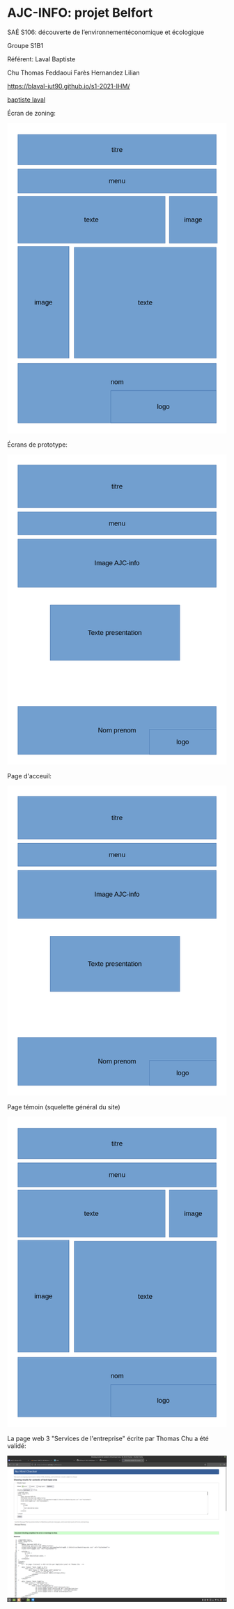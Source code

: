# AJC-INFO: projet Belfort

SAÉ S106: découverte de l’environnementéconomique et écologique

Groupe S1B1

Référent: Laval Baptiste

Chu Thomas
Feddaoui Farès
Hernandez Lilian

https://blaval-iut90.github.io/s1-2021-IHM/

[baptiste laval](mailto:blaval@edu.univ-fcomte.fr?subject=SAE_1_06)

Écran de zoning:

![écran de zoning](ecran_zoning_sae06.png)

Écrans de prototype:

![écran prototype](ecran_zoning2_sae06.png)

Page d'acceuil:

![page d'acceuil](page.d.acceuil.png)

Page témoin (squelette général du site)

![page témoin](page.temoin.png)

La page web 3 "Services de l'entreprise" écrite par Thomas Chu a été validé:

![preuve de validation page3](Preuve_validateur_page3.png)



